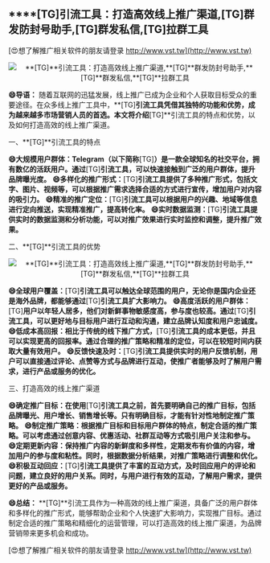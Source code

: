 ## ****[TG]**引流工具：打造高效线上推广渠道,**[TG]**群发防封号助手,**[TG]**群发私信,**[TG]**拉群工具**

[😍想了解推广相关软件的朋友请登录 http://www.vst.tw](http://www.vst.tw)

 <center><img src="https://vst.tw/MP4/tuiguang/png/5.png" alt="**[TG]**引流工具：打造高效线上推广渠道,**[TG]**群发防封号助手,**[TG]**群发私信,**[TG]**拉群工具"></center>

**😄导语：**
随着互联网的迅猛发展，线上推广已成为企业和个人获取目标受众的重要途径。在众多线上推广工具中，**[TG]**引流工具凭借其独特的功能和优势，成为越来越多市场营销人员的首选。本文将介绍**[TG]**引流工具的特点和优势，以及如何打造高效的线上推广渠道。

一、**[TG]**引流工具的特点

**😄大规模用户群体：Telegram（以下简称**[TG]**）是一款全球知名的社交平台，拥有数亿的活跃用户。通过**[TG]**引流工具，可以快速接触到广泛的用户群体，提升品牌曝光度。**
**😄多样化的推广形式：**[TG]**引流工具提供了多种推广形式，包括文字、图片、视频等，可以根据推广需求选择合适的方式进行宣传，增加用户对内容的吸引力。**
**😄精准的推广定位：**[TG]**引流工具可以根据用户的兴趣、地域等信息进行定向推送，实现精准推广，提高转化率。**
**😄实时数据监测：**[TG]**引流工具提供实时的数据监测和分析功能，可以对推广效果进行实时监控和调整，提升推广效果。**

二、**[TG]**引流工具的优势

 <center><img src="https://vst.tw/MP4/tuiguang/png/1.png" alt="**[TG]**引流工具：打造高效线上推广渠道,**[TG]**群发防封号助手,**[TG]**群发私信,**[TG]**拉群工具"></center>

**😄全球用户覆盖：**[TG]**引流工具可以触达全球范围的用户，无论你是国内企业还是海外品牌，都能够通过**[TG]**引流工具扩大影响力。**
**😄高度活跃的用户群体：**[TG]**用户以年轻人居多，他们对新鲜事物敏感度高，参与度也较高。通过**[TG]**引流工具，可以更好地与目标用户进行互动和沟通，建立品牌认知度和用户忠诚度。**
**😄低成本高回报：相比于传统的线下推广方式，**[TG]**引流工具的成本更低，并且可以实现更高的回报率。通过合理的推广策略和精准的定位，可以在较短时间内获取大量有效用户。**
**😄反馈快速及时：**[TG]**引流工具提供实时的用户反馈机制，用户可以直接通过评论、点赞等方式与品牌进行互动，使推广者能够及时了解用户需求，进行产品或服务的优化。**

三、打造高效的线上推广渠道

**😄确定推广目标：在使用**[TG]**引流工具之前，首先要明确自己的推广目标，包括品牌曝光、用户增长、销售增长等。只有明确目标，才能有针对性地制定推广策略。**
**😄制定推广策略：根据推广目标和目标用户群体的特点，制定合适的推广策略。可以考虑通过创意内容、优惠活动、社群互动等方式吸引用户关注和参与。**
**😄定期更新内容：保持推广内容的新鲜度和多样性，定期发布有价值的内容，增加用户的参与度和粘性。同时，根据数据分析结果，对推广策略进行调整和优化。**
**😄积极互动回应：**[TG]**引流工具提供了丰富的互动方式，及时回应用户的评论和问题，建立良好的用户关系。同时，与用户进行有效的互动，了解用户需求，提供更好的产品或服务。**

**😄总结：**
**[TG]**引流工具作为一种高效的线上推广渠道，具备广泛的用户群体和多样化的推广形式，能够帮助企业和个人快速扩大影响力，实现推广目标。通过制定合适的推广策略和精细化的运营管理，可以打造高效的线上推广渠道，为品牌营销带来更多机会和成功。

[😍想了解推广相关软件的朋友请登录 http://www.vst.tw](http://www.vst.tw)



